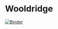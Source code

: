 # Wooldridge

[![Binder](https://mybinder.org/badge_logo.svg)](https://mybinder.org/v2/gh/thousandoaks/Wooldridge/master)
